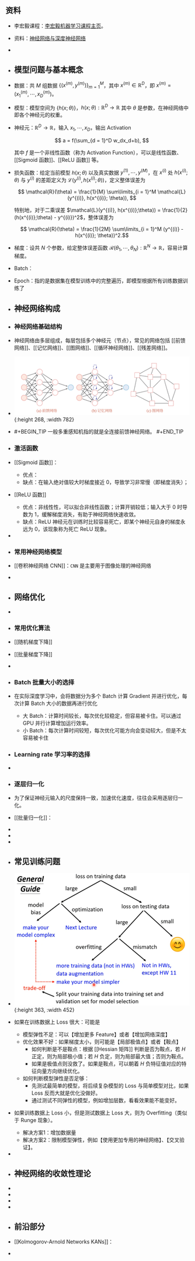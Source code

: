 ## 资料
- 李宏毅课程：[李宏毅机器学习课程主页](https://speech.ee.ntu.edu.tw/~hylee/ml/2022-spring.php)。
- 资料：[神经网络与深度神经网络](https://www.123pan.com/s/plj7Vv-tH223.html)
-
- ## 模型问题与基本概念
- 数据：共 $M$ 组数据 $\{(x^{(m)}, y^{(m)})\}_{m = 1}^M$，其中 $x^{(m)} \in \mathbb{R}^D$，即 $x^{(m)} = (x_1^{(m)},\cdots, x_D^{(m)})$。
- 模型：模型空间为 $\{h(x;\theta)\}$，$h(x;\theta):\mathbb{R}^D \rightarrow \mathbb{R}$ 其中 $\theta$ 是参数，在神经网络中即各个神经元的权重。
- 神经元：$\mathbb{R}^D \rightarrow \mathbb{R}$，输入 $x_1,\cdots,x_D$，输出 Activation
  
  $$ a = f(\sum_{d = 1}^D w_dx_d+b), $$
  
  其中 $f$ 是一个非线性函数（称为 Activation Function），可以是线性函数、[[Sigmoid 函数]]、[[ReLU 函数]] 等。
- 损失函数：给定当前模型 $h(x;\theta)$ 以及真实数据 $y^{(1)},\cdots,y^{(M)}$，在 $x^{(i)}$ 处 $h(x^{(i)};\theta)$ 与 $y^{(i)}$ 的差距定义为 $\mathcal{L}(y^{(i)}, h(x^{(i)}; \theta))$，定义整体误差为
  
  $$ \mathcal{R}(\theta) = \frac{1}{M} \sum\limits_{i = 1}^M \mathcal{L}(y^{(i)}, h(x^{(i)}; \theta)), $$
  
  特别地，对于二乘误差 $\mathcal{L}(y^{(i)}, h(x^{(i)};\theta)) = \frac{1}{2}(h(x^{(i)};\theta) - y^{(i)})^2$，整体误差为
  
  $$ \mathcal{R}(\theta) = \frac{1}{2M} \sum\limits_{i = 1}^M (y^{(i)} - h(x^{(i)}; \theta))^2.$$
- 梯度：设共 $N$ 个参数，给定整体误差函数 $\mathcal{R}(\theta_1,\cdots, \theta_N): \mathbb{R}^N \rightarrow \mathbb{R}$，容易计算梯度。
- Batch：
- Epoch：指的是数据集在模型训练中的完整遍历，即模型根据所有训练数据训练了
- ## 神经网络构成
- ### 神经网络基础结构
- 神经网络由多层组成，每层包括多个神经元（节点），常见的网络包括 [[前馈网络]]、[[记忆网络]]、[[图网络]]、[[循环神经网络]]、[[残差网络]]。
- ![image.png](../assets/image_1717985681141_0.png){:height 268, :width 782}
- #+BEGIN_TIP
  一般多重感知机指的就是全连接前馈神经网络。
  #+END_TIP
- ### 激活函数
- [[Sigmoid 函数]]：
	- 优点：
	- 缺点：在输入绝对值较大时梯度接近 0，导致学习非常慢（即梯度消失）；
- [[ReLU 函数]]
	- 优点：非线性性，可以拟合非线性函数；计算开销较低；输入大于 0 时导数为 1，缓解梯度消失，有助于神经网络快速收敛。
	- 缺点：ReLU 神经元在训练时比较容易死亡，即某个神经元自身的梯度永远为 0，该现象称为死亡 ReLU 现象。
-
- ### 常用神经网络模型
- [[卷积神经网络 CNN]]：`CNN` 是主要用于图像处理的神经网络
-
- ## 网络优化
-
- ### 常用优化算法
- [[随机梯度下降]]
- [[批量梯度下降]]
-
- ### Batch 批量大小的选择
- 在实际深度学习中，会将数据分为多个 Batch 计算 Gradient 并进行优化，每次计算 Batch 大小的数据再进行优化
	- 大 Batch：计算时间较长，每次优化较稳定，但容易被卡住。可以通过 GPU 并行计算增加运行效率。
	- 小 Batch：每次计算时间较短，每次优化可能方向会变动较大，但是不太容易被卡住
- ### Learning rate 学习率的选择
-
- ### 逐层归一化
- 为了保证神经元输入的尺度保持一致，加速优化速度，往往会采用逐层归一化。
- [[批量归一化]]：
-
-
-
- ## 常见训练问题
- ![image.png](../assets/image_1719279869848_0.png){:height 363, :width 452}
- 如果在训练数据上 Loss 很大：可能是
	- 模型弹性不足：可以【增加更多 Feature】或者【增加网络深度】
	- 优化效果不好：如果梯度太小，则可能是【局部极值点】或者【鞍点】
		- 如何判断是不是鞍点：根据 [[Hessian 矩阵]] 判断是否为鞍点，若 $H$ 正定，则为局部极小值；若 $H$ 负定，则为局部最大值；否则为鞍点。
		- 如果是极值点则没救了。如果是鞍点，可以朝着 $H$ 负特征值对应的特征向量方向继续优化。
	- 如何判断模型弹性是否足够：
		- 先测试最简单的模型，将后续复杂模型的 Loss 与简单模型对比，如果 Loss 反而大就是优化没做好。
		- 通过测试不同弹性的模型，例如增加层数，看看效果能不能变好。
- 如果训练数据上 Loss 小，但是测试数据上 Loss 大，则为 Overfitting（类似于 Runge 现象）。
	- 解决方案1：增加数据量
	- 解决方案2：限制模型弹性，例如【使用更加专用的神经网络】、【交叉验证】。
-
- ## 神经网络的收敛性理论
-
-
-
-
- ## 前沿部分
- [[Kolmogorov-Arnold Networks KANs]]：
-